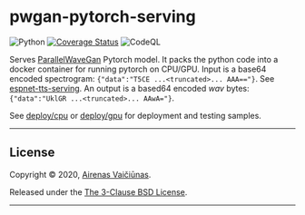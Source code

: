 # pwgan-pytorch-serving

![Python](https://github.com/airenas/pwgan-pytorch-serving/workflows/Python/badge.svg) [![Coverage Status](https://coveralls.io/repos/github/airenas/pwgan-pytorch-serving/badge.svg?branch=main)](https://coveralls.io/github/airenas/pwgan-pytorch-serving?branch=main) ![CodeQL](https://github.com/airenas/pwgan-pytorch-serving/workflows/CodeQL/badge.svg)

Serves [ParallelWaveGan](https://github.com/kan-bayashi/ParallelWaveGAN) Pytorch model. It packs the python code into a docker container for running pytorch on CPU/GPU. Input is a base64 encoded spectrogram: `{"data":"T5CE ...<truncated>... AAA=="}`. See [espnet-tts-serving](https://github.com/airenas/espnet-tts-serving). An output is a based64 encoded *wav* bytes: `{"data":"UklGR ...<truncated>... AAwA="}`.

See [deploy/cpu](deploy/cpu) or [deploy/gpu](deploy/gpu) for deployment and testing samples.

---

## License

Copyright © 2020, [Airenas Vaičiūnas](https://github.com/airenas).

Released under the [The 3-Clause BSD License](LICENSE).

---